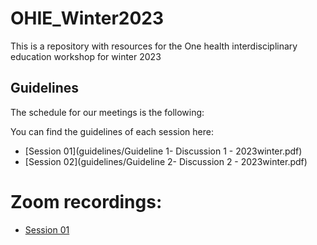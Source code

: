 # OHIE_Winter2023

This is a repository with resources for the One health interdisciplinary education workshop for winter 2023

## Guidelines

The schedule for our meetings is the following:


You can find the guidelines of each session here:
  
  - [Session 01](guidelines/Guideline 1- Discussion 1 -  2023winter.pdf)
  - [Session 02](guidelines/Guideline 2- Discussion 2 -  2023winter.pdf)




# Zoom recordings:
 - [Session 01](https://ucdavis.zoom.us/rec/share/rT98LUHBhle9gxN-Bo-Td9hQ9Sicq7Cy_sazXh74Mnwqa_v8jsfNYptSpoVrqqbx.asyqovtmd3yuuo8s)
